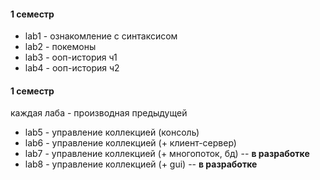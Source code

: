 #### 1 семестр
- lab1 - ознакомление с синтаксисом
- lab2 - покемоны
- lab3 - ооп-история ч1
- lab4 - ооп-история ч2
   
#### 1 семестр
каждая лаба - производная предыдущей
- lab5 - управление коллекцией (консоль)
- lab6 - управление коллекцией (+ клиент-сервер)
- lab7 - управление коллекцией (+ многопоток, бд) -- **в разработке**
- lab8 - управление коллекцией (+ gui) -- **в разработке**
